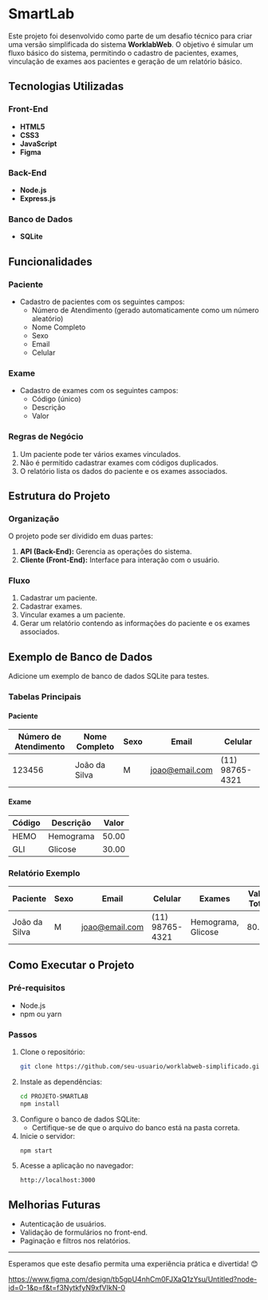# SmartLab

Este projeto foi desenvolvido como parte de um desafio técnico para criar uma versão simplificada do sistema **WorklabWeb**. O objetivo é simular um fluxo básico do sistema, permitindo o cadastro de pacientes, exames, vinculação de exames aos pacientes e geração de um relatório básico.

## Tecnologias Utilizadas

### Front-End
- **HTML5**
- **CSS3**
- **JavaScript**
- **Figma**

### Back-End
- **Node.js**
- **Express.js**

### Banco de Dados
- **SQLite**

## Funcionalidades

### Paciente
- Cadastro de pacientes com os seguintes campos:
  - Número de Atendimento (gerado automaticamente como um número aleatório)
  - Nome Completo
  - Sexo
  - Email
  - Celular

### Exame
- Cadastro de exames com os seguintes campos:
  - Código (único)
  - Descrição
  - Valor

### Regras de Negócio
1. Um paciente pode ter vários exames vinculados.
2. Não é permitido cadastrar exames com códigos duplicados.
3. O relatório lista os dados do paciente e os exames associados.

## Estrutura do Projeto

### Organização
O projeto pode ser dividido em duas partes:
1. **API (Back-End):** Gerencia as operações do sistema.
2. **Cliente (Front-End):** Interface para interação com o usuário.

### Fluxo
1. Cadastrar um paciente.
2. Cadastrar exames.
3. Vincular exames a um paciente.
4. Gerar um relatório contendo as informações do paciente e os exames associados.

## Exemplo de Banco de Dados
Adicione um exemplo de banco de dados SQLite para testes.

### Tabelas Principais
#### Paciente
| Número de Atendimento | Nome Completo       | Sexo | Email             | Celular       |
|-----------------------|--------------------|------|-------------------|---------------|
| 123456               | João da Silva      | M    | joao@email.com    | (11) 98765-4321 |

#### Exame
| Código | Descrição    | Valor |
|--------|--------------|-------|
| HEMO   | Hemograma    | 50.00 |
| GLI    | Glicose      | 30.00 |

### Relatório Exemplo
| Paciente         | Sexo | Email           | Celular       | Exames         | Valor Total |
|------------------|------|-----------------|---------------|----------------|-------------|
| João da Silva    | M    | joao@email.com | (11) 98765-4321 | Hemograma, Glicose | 80.00       |

## Como Executar o Projeto

### Pré-requisitos
- Node.js
- npm ou yarn

### Passos
1. Clone o repositório:
   ```bash
   git clone https://github.com/seu-usuario/worklabweb-simplificado.git
   ```
2. Instale as dependências:
   ```bash
   cd PROJETO-SMARTLAB
   npm install
   ```
3. Configure o banco de dados SQLite:
   - Certifique-se de que o arquivo do banco está na pasta correta.
4. Inicie o servidor:
   ```bash
   npm start
   ```
5. Acesse a aplicação no navegador:
   ```
   http://localhost:3000
   ```

## Melhorias Futuras
- Autenticação de usuários.
- Validação de formulários no front-end.
- Paginação e filtros nos relatórios.

---
Esperamos que este desafio permita uma experiência prática e divertida! 😊

https://www.figma.com/design/tb5gpU4nhCm0FJXaQ1zYsu/Untitled?node-id=0-1&p=f&t=f3NytkfyN9xfVIkN-0
